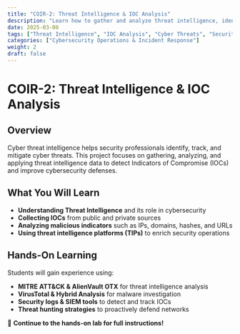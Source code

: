 ```yaml
---
title: "COIR-2: Threat Intelligence & IOC Analysis"
description: "Learn how to gather and analyze threat intelligence, identify Indicators of Compromise (IOCs), and apply them to cybersecurity defense strategies."
date: 2025-03-08
tags: ["Threat Intelligence", "IOC Analysis", "Cyber Threats", "Security Monitoring"]
categories: ["Cybersecurity Operations & Incident Response"]
weight: 2
draft: false
---
```


# COIR-2: Threat Intelligence & IOC Analysis

## Overview
Cyber threat intelligence helps security professionals identify, track, and mitigate cyber threats. This project focuses on gathering, analyzing, and applying threat intelligence data to detect Indicators of Compromise (IOCs) and improve cybersecurity defenses.

## What You Will Learn
- **Understanding Threat Intelligence** and its role in cybersecurity  
- **Collecting IOCs** from public and private sources  
- **Analyzing malicious indicators** such as IPs, domains, hashes, and URLs  
- **Using threat intelligence platforms (TIPs)** to enrich security operations  

## Hands-On Learning
Students will gain experience using:  
- **MITRE ATT&CK & AlienVault OTX** for threat intelligence analysis  
- **VirusTotal & Hybrid Analysis** for malware investigation  
- **Security logs & SIEM tools** to detect and track IOCs  
- **Threat hunting strategies** to proactively defend networks  

🔗 **Continue to the hands-on lab for full instructions!**
